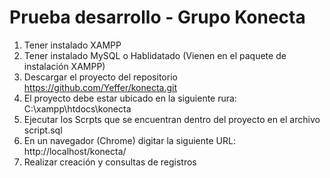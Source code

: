 # Prueba desarrollo - Grupo Konecta

1. Tener instalado XAMPP
2. Tener instalado MySQL o Hablidatado (Vienen en el paquete de instalación XAMPP)
3. Descargar el proyecto del repositorio https://github.com/Yeffer/konecta.git
4. El proyecto debe estar ubicado en la siguiente rura: C:\xampp\htdocs\konecta
5. Ejecutar los Scrpts que se encuentran dentro del proyecto en el archivo script.sql
6. En un navegador (Chrome) digitar la siguiente URL: http://localhost/konecta/
7. Realizar creación y consultas de registros



